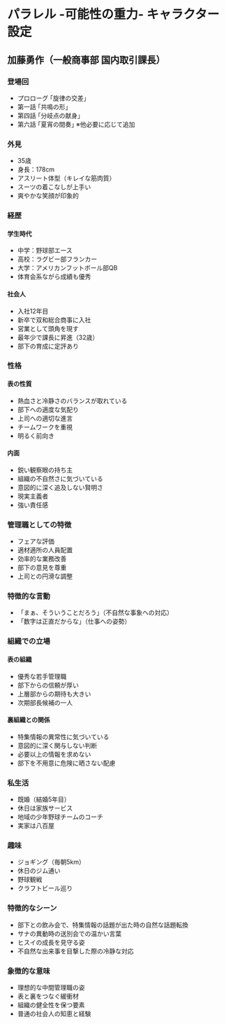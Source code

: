 # パラレル -可能性の重力- キャラクター設定

## 加藤勇作（一般商事部 国内取引課長）
### 登場回
- プロローグ ｢旋律の交差｣
- 第一話 ｢共鳴の形｣
- 第四話 ｢分岐点の献身｣
- 第六話 ｢夏宵の間奏｣
※他必要に応じて追加

### 外見
- 35歳
- 身長：178cm
- アスリート体型（キレイな筋肉質）
- スーツの着こなしが上手い
- 爽やかな笑顔が印象的

### 経歴
#### 学生時代
- 中学：野球部エース
- 高校：ラグビー部フランカー
- 大学：アメリカンフットボール部QB
- 体育会系ながら成績も優秀

#### 社会人
- 入社12年目
- 新卒で双和総合商事に入社
- 営業として頭角を現す
- 最年少で課長に昇進（32歳）
- 部下の育成に定評あり

### 性格
#### 表の性質
- 熱血さと冷静さのバランスが取れている
- 部下への適度な気配り
- 上司への適切な進言
- チームワークを重視
- 明るく前向き

#### 内面
- 鋭い観察眼の持ち主
- 組織の不自然さに気づいている
- 意図的に深く追及しない賢明さ
- 現実主義者
- 強い責任感

### 管理職としての特徴
- フェアな評価
- 適材適所の人員配置
- 効率的な業務改善
- 部下の意見を尊重
- 上司との円滑な調整

### 特徴的な言動
- 「まぁ、そういうことだろう」（不自然な事象への対応）
- 「数字は正直だからな」（仕事への姿勢）

### 組織での立場
#### 表の組織
- 優秀な若手管理職
- 部下からの信頼が厚い
- 上層部からの期待も大きい
- 次期部長候補の一人

#### 裏組織との関係
- 特集情報の異常性に気づいている
- 意図的に深く関与しない判断
- 必要以上の情報を求めない
- 部下を不用意に危険に晒さない配慮

### 私生活
- 既婚（結婚5年目）
- 休日は家族サービス
- 地域の少年野球チームのコーチ
- 実家は八百屋

### 趣味
- ジョギング（毎朝5km）
- 休日のジム通い
- 野球観戦
- クラフトビール巡り

### 特徴的なシーン
- 部下との飲み会で、特集情報の話題が出た時の自然な話題転換
- サナの異動時の送別会での温かい言葉
- ヒスイの成長を見守る姿
- 不自然な出来事を目撃した際の冷静な対応

### 象徴的な意味
- 理想的な中間管理職の姿
- 表と裏をつなぐ緩衝材
- 組織の健全性を保つ要素
- 普通の社会人の知恵と経験